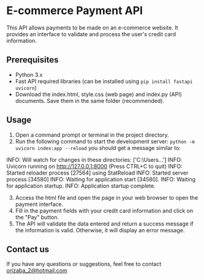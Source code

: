 # E-commerce Payment API
This API allows payments to be made on an e-commerce website. It provides an interface to validate and process the user's credit card information.

## Prerequisites
- Python 3.x
- Fast API required libraries (can be installed using `pip install fastapi uvicorn`)
- Download the index.html, style.css (web page) and index.py (API) documents. Save them in the same folder (recommended). 


## Usage
1. Open a command prompt or terminal in the project directory.
2. Run the following command to start the development server: `python -m uvicorn index:app --reload` you should get a message similar to:

INFO: Will watch for changes in these directories: ['C:\Users...']
INFO: Uvicorn running on http://127.0.0.1:8000 (Press CTRL+C to quit)
INFO: Started reloader process [27564] using StatReload
INFO: Started server process [34580] INFO: Waiting for application start [34580].
INFO: Waiting for application startup.
INFO: Application startup complete.


3. Access the html file and open the page in your web browser to open the payment interface.
4. Fill in the payment fields with your credit card information and click on the "Pay" button.
5. The API will validate the data entered and return a success message if the information is valid. Otherwise, it will display an error message.


## Contact us
If you have any questions or suggestions, feel free to contact orizaba_2@hotmail.com
